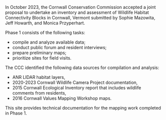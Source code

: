 In October 2023, the Cornwall Conservation Commission accepted a joint proposal to undertake an inventory and assessment of Wildlife Habitat Connectivity Blocks in Cornwall, Vermont submitted by Sophie Mazowita, Jeff Howarth, and Monica Przyperhart.  

Phase 1 consists of the following tasks:  

* compile and analyze available data; 
* conduct public forum and resident interviews; 
* prepare preliminary maps; 
* prioritize sites for field visits.  

The CCC identified the following data sources for compilation and analysis:  

* ANR LIDAR habitat layers, 
* 2020-2023 Cornwall Wildlife Camera Project documentation,
* 2015 Cornwall Ecological Inventory report that includes wildlife comments from residents,
* 2016 Cornwall Values Mapping Workshop maps.  

This site provides technical documentation for the mapping work completed in Phase 1.  